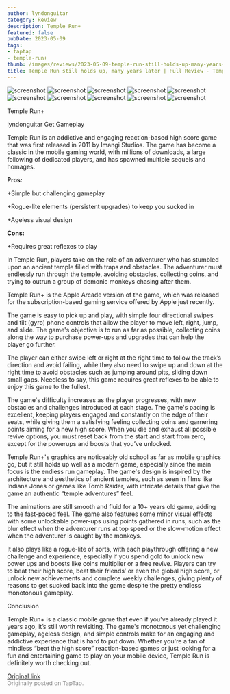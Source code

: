 ```yaml
---
author: lyndonguitar
category: Review
description: Temple Run+
featured: false
pubDate: 2023-05-09
tags:
- taptap
- temple-run+
thumb: /images/reviews/2023-05-09-temple-run-still-holds-up-many-years-later--full-review---temple-run-0.avif
title: Temple Run still holds up, many years later | Full Review - Temple Run+
---
```


<div class="gallery">
  <img src="/images/reviews/2023-05-09-temple-run-still-holds-up-many-years-later--full-review---temple-run-0.avif" alt="screenshot" />
  <img src="/images/reviews/2023-05-09-temple-run-still-holds-up-many-years-later--full-review---temple-run-1.avif" alt="screenshot" />
  <img src="/images/reviews/2023-05-09-temple-run-still-holds-up-many-years-later--full-review---temple-run-2.avif" alt="screenshot" />
  <img src="/images/reviews/2023-05-09-temple-run-still-holds-up-many-years-later--full-review---temple-run-3.avif" alt="screenshot" />
  <img src="/images/reviews/2023-05-09-temple-run-still-holds-up-many-years-later--full-review---temple-run-4.avif" alt="screenshot" />
  <img src="/images/reviews/2023-05-09-temple-run-still-holds-up-many-years-later--full-review---temple-run-5.avif" alt="screenshot" />
  <img src="/images/reviews/2023-05-09-temple-run-still-holds-up-many-years-later--full-review---temple-run-6.avif" alt="screenshot" />
  <img src="/images/reviews/2023-05-09-temple-run-still-holds-up-many-years-later--full-review---temple-run-7.avif" alt="screenshot" />
  <img src="/images/reviews/2023-05-09-temple-run-still-holds-up-many-years-later--full-review---temple-run-8.avif" alt="screenshot" />
  <img src="/images/reviews/2023-05-09-temple-run-still-holds-up-many-years-later--full-review---temple-run-9.avif" alt="screenshot" />
</div>

Temple Run+

lyndonguitar
Get
Gameplay

Temple Run is an addictive and engaging reaction-based high score game that was first released in 2011 by Imangi Studios. The game has become a classic in the mobile gaming world, with millions of downloads, a large following of dedicated players, and has spawned multiple sequels and homages.


**Pros:**


+Simple but challenging gameplay

+Rogue-lite elements (persistent upgrades) to keep you sucked in

+Ageless visual design


**Cons:**


+Requires great reflexes to play

In Temple Run, players take on the role of an adventurer who has stumbled upon an ancient temple filled with traps and obstacles. The adventurer must endlessly run through the temple, avoiding obstacles, collecting coins, and trying to outrun a group of demonic monkeys chasing after them.

Temple Run+ is the Apple Arcade version of the game, which was released for the subscription-based gaming service offered by Apple just recently.

The game is easy to pick up and play, with simple four directional swipes and tilt (gyro) phone controls that allow the player to move left, right, jump, and slide. The game's objective is to run as far as possible, collecting coins along the way to purchase power-ups and upgrades that can help the player go further.

The player can either swipe left or right at the right time to follow the track’s direction and avoid failing, while they also need to swipe up and down at the right time to avoid obstacles such as jumping around pits, sliding down small gaps. Needless to say, this game requires great reflexes to be able to enjoy this game to the fullest.

The game's difficulty increases as the player progresses, with new obstacles and challenges introduced at each stage. The game's pacing is excellent, keeping players engaged and constantly on the edge of their seats, while giving them a satisfying feeling collecting coins and garnering points aiming for a new high score. When you die and exhaust all possible revive options, you must reset back from the start and start from zero, except for the powerups and boosts that you’ve unlocked.

Temple Run+'s graphics are noticeably old school as far as mobile graphics go, but it still holds up well as a modern game, especially since the main focus is the endless run gameplay. The game's design is inspired by the architecture and aesthetics of ancient temples, such as seen in films like Indiana Jones or games like Tomb Raider, with intricate details that give the game an authentic “temple adventures” feel.

The animations are still smooth and fluid for a 10+ years old game, adding to the fast-paced feel. The game also features some minor visual effects with some unlockable power-ups using points gathered in runs, such as the blur effect when the adventurer runs at top speed or the slow-motion effect when the adventurer is caught by the monkeys.

It also plays like a rogue-lite of sorts, with each playthrough offering a new challenge and experience, especially if you spend gold to unlock new power ups and boosts like coins multiplier or a free revive. Players can try to beat their high score, beat their friends’ or even the global high score, or unlock new achievements and complete weekly challenges, giving plenty of reasons to get sucked back into the game despite the pretty endless monotonous gameplay.

Conclusion

Temple Run+ is a classic mobile game that even if you’ve already played it years ago, it’s still worth revisiting. The game's monotonous yet challenging gameplay, ageless design, and simple controls make for an engaging and addictive experience that is hard to put down. Whether you're a fan of mindless “beat the high score” reaction-based games or just looking for a fun and entertaining game to play on your mobile device, Temple Run is definitely worth checking out.

[Original link](https://www.taptap.io/post/5379936)<br><span style="font-size: 0.95em; color: #888;">Originally posted on TapTap.</span>